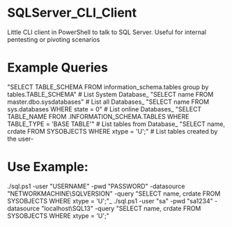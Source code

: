 # SQLServer_CLI_Client
Little CLI client in PowerShell to talk to SQL Server. Useful for internal pentesting or pivoting scenarios

# Example Queries

"SELECT TABLE_SCHEMA FROM information_schema.tables group by tables.TABLE_SCHEMA" # List System Database_
"SELECT name FROM master.dbo.sysdatabases" # List all Databases_
"SELECT name FROM sys.databases WHERE state = 0" # List online Databases_
"SELECT TABLE_NAME FROM <DATABASE>.INFORMATION_SCHEMA.TABLES WHERE TABLE_TYPE = 'BASE TABLE'" # List tables from Database_
"SELECT name, crdate FROM SYSOBJECTS WHERE xtype = 'U';" # List tables created by the user-

# Use Example:

./sql.ps1 -user "USERNAME" -pwd "PASSWORD" -datasource "NETWORKMACHINE\SQLVERSION" -query "SELECT name, crdate FROM SYSOBJECTS WHERE xtype = 'U';"_
./sql.ps1 -user "sa" -pwd "sa1234" -datasource "localhost\SQL13" -query "SELECT name, crdate FROM SYSOBJECTS WHERE xtype = 'U';"

